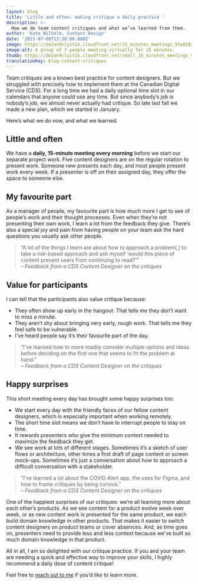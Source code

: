 ```yaml
---
layout: blog
title: 'Little and often: making critique a daily practice '
description: >-
  How we do team content critiques and what we’ve learned from them.
author: 'Kate Wilhelm, Content Design'
date: '2021-07-08T13:30:00.000Z'
image: https://de2an9clyit2x.cloudfront.net/15_minutes_meetings_91e0181bab.jpg
image-alt: A group of 7 people meeting virtually for 15 minutes.
thumb: https://de2an9clyit2x.cloudfront.net/small_15_minutes_meetings_91e0181bab.jpg
translationKey: blog-content-critiques
---
```

Team critiques are a known best practice for content designers. But we struggled with precisely how to implement them at the Canadian Digital Service (CDS). For a long time we had a daily optional time slot in our calendars that anyone could use any time. But since anybody’s job is nobody’s job, we almost never actually had critique. So late last fall we made a new plan, which we started in January.   

Here’s what we do now, and what we learned.


## Little and often

We have a **daily, 15-minute meeting every morning** before we start our separate project work. Five content designers are on the regular rotation to present work. Someone new presents each day, and most people present work every week. If a presenter is off on their assigned day, they offer the space to someone else. 


## My favourite part

As a manager of people, my favourite part is how much more I get to see of people’s work and their thought processes. Even when they’re not presenting their own work, I learn a lot from the feedback they give. There’s also a special joy and pain from having people on your team ask the hard questions you usually ask other people.

> “A lot of the things I learn are about how to approach a problem[,] to take a risk-based approach and ask myself ‘would this piece of content prevent users from continuing to read?’”
<br> *– Feedback from a CDS Content Designer on the critiques*


## Value for participants 

I can tell that the participants also value critique because: 
* They often show up early in the hangout. That tells me they don’t want to miss a minute. 
* They aren’t shy about bringing very early, rough work. That tells me they feel safe to be vulnerable. 
* I’ve heard people say it’s their favourite part of the day.

> “I've learned how to more readily consider multiple options and ideas before deciding on the first one that seems to fit the problem at hand.”
<br> *– Feedback from a CDS Content Designer on the critiques*


## Happy surprises

This short meeting every day has brought some happy surprises too: 
* We start every day with the friendly faces of our fellow content designers, which is especially important when working remotely. 
* The short time slot means we don’t have to interrupt people to stay on time.  
* It rewards presenters who give the minimum context needed to maximize the feedback they get. 
* We see work at lots of different stages. Sometimes it’s a sketch of user flows or architecture, other times a first draft of page content or screen mock-ups. Sometimes it’s just a conversation about how to approach a difficult conversation with a stakeholder.

> “I've learned a lot about the COVID Alert app, the uses for Figma, and how to frame critiques by being curious.”
<br> *– Feedback from a CDS Content Designer on the critiques*


One of the happiest surprises of our critiques: we’re all learning more about each other’s products. As we see content for a product evolve week over week, or as new content work is presented for the same product, we each build domain knowledge in other products. That makes it easier to switch content designers on product teams or cover absences. And, as time goes on, presenters need to provide less and less context because we’ve built so much domain knowledge in that product.

All in all, I am so delighted with our critique practice. If you and your team are needing a quick and effective way to improve your skills, I highly recommend a daily dose of content critique!

Feel free to [reach out to me](mailto:kate.wilhelm@cds-snc.ca) if you’d like to learn more. 

